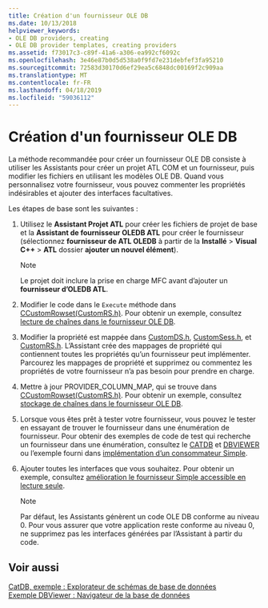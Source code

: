 ```yaml
---
title: Création d'un fournisseur OLE DB
ms.date: 10/13/2018
helpviewer_keywords:
- OLE DB providers, creating
- OLE DB provider templates, creating providers
ms.assetid: f73017c3-c89f-41a6-a306-ea992cf6092c
ms.openlocfilehash: 3e46e87b0d5d538a0f9fd7e231debfef3fa95210
ms.sourcegitcommit: 72583d30170d6ef29ea5c6848dc00169f2c909aa
ms.translationtype: MT
ms.contentlocale: fr-FR
ms.lasthandoff: 04/18/2019
ms.locfileid: "59036112"
---
```

# <a name="creating-an-ole-db-provider"></a>Création d'un fournisseur OLE DB

La méthode recommandée pour créer un fournisseur OLE DB consiste à utiliser les Assistants pour créer un projet ATL COM et un fournisseur, puis modifier les fichiers en utilisant les modèles OLE DB. Quand vous personnalisez votre fournisseur, vous pouvez commenter les propriétés indésirables et ajouter des interfaces facultatives.

Les étapes de base sont les suivantes :

1. Utilisez le **Assistant Projet ATL** pour créer les fichiers de projet de base et la **Assistant de fournisseur OLEDB ATL** pour créer le fournisseur (sélectionnez **fournisseur de ATL OLEDB** à partir de la **Installé** > **Visual C++** > **ATL** dossier **ajouter un nouvel élément**).

   > [!NOTE]
   > Le projet doit inclure la prise en charge MFC avant d’ajouter un **fournisseur d’OLEDB ATL**.

1. Modifier le code dans le `Execute` méthode dans [CCustomRowset(CustomRS.h)](cmyproviderrowset-myproviderrs-h.md). Pour obtenir un exemple, consultez [lecture de chaînes dans le fournisseur OLE DB](../../data/oledb/reading-strings-into-the-ole-db-provider.md).

1. Modifier la propriété est mappée dans [CustomDS.h](cmyprovidersource-myproviderds-h.md), [CustomSess.h](cmyprovidersession-myprovidersess-h.md), et [CustomRS.h](cmyproviderrowset-myproviderrs-h.md). L’Assistant crée des mappages de propriété qui contiennent toutes les propriétés qu’un fournisseur peut implémenter. Parcourez les mappages de propriété et supprimez ou commentez les propriétés de votre fournisseur n’a pas besoin pour prendre en charge.

1. Mettre à jour PROVIDER_COLUMN_MAP, qui se trouve dans [CCustomRowset(CustomRS.h)](cmyproviderrowset-myproviderrs-h.md). Pour obtenir un exemple, consultez [stockage de chaînes dans le fournisseur OLE DB](../../data/oledb/storing-strings-in-the-ole-db-provider.md).

1. Lorsque vous êtes prêt à tester votre fournisseur, vous pouvez le tester en essayant de trouver le fournisseur dans une énumération de fournisseur. Pour obtenir des exemples de code de test qui recherche un fournisseur dans une énumération, consultez le [CATDB](https://github.com/Microsoft/VCSamples/tree/master/VC2008Samples/ATL/OLEDB/Consumer/catdb) et [DBVIEWER](https://github.com/Microsoft/VCSamples/tree/master/VC2008Samples/ATL/OLEDB/Consumer/dbviewer) ou l’exemple fourni dans [implémentation d’un consommateur Simple](../../data/oledb/implementing-a-simple-consumer.md).

1. Ajouter toutes les interfaces que vous souhaitez. Pour obtenir un exemple, consultez [amélioration le fournisseur Simple accessible en lecture seule](../../data/oledb/enhancing-the-simple-read-only-provider.md).

   > [!NOTE]
   > Par défaut, les Assistants génèrent un code OLE DB conforme au niveau 0. Pour vous assurer que votre application reste conforme au niveau 0, ne supprimez pas les interfaces générées par l’Assistant à partir du code.

## <a name="see-also"></a>Voir aussi

[CatDB, exemple : Explorateur de schémas de base de données](https://github.com/Microsoft/VCSamples/tree/master/VC2008Samples/ATL/OLEDB/Consumer/catdb)<br/>
[Exemple DBViewer : Navigateur de la base de données](https://github.com/Microsoft/VCSamples/tree/master/VC2008Samples/ATL/OLEDB/Consumer/dbviewer)
